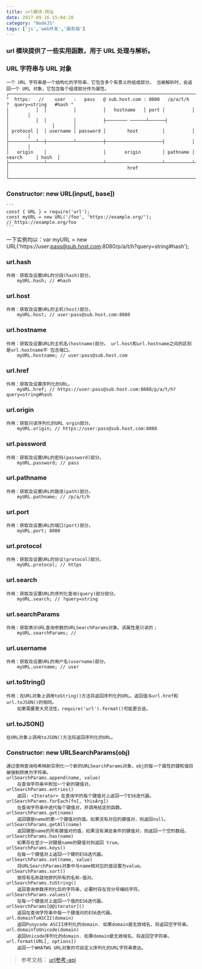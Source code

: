 ```yaml
---
title: url模块-网址
date: 2017-09-16 15:04:28
category: "NodeJS"
tags: ['js','web开发','服务端']
---
```

###	url 模块提供了一些实用函数，用于 URL 处理与解析。
###	URL 字符串与 URL 对象
	一个 URL 字符串是一个结构化的字符串，它包含多个有意义的组成部分。 当被解析时，会返回一个 URL 对象，它包含每个组成部分作为属性。
	┌─────────────────────────────────────────────────────────────────────────────────────────────┐
	"  https:   //    user   :   pass   @ sub.host.com : 8080   /p/a/t/h  ?  query=string   #hash "
	│          │  │          │          │   hostname   │ port │          │                │       │
	│          │  │          │          ├──────── ──────┴──────┤          │                │       │
	│ protocol │  │ username │ password │        host         │          │                │       │
	├──────────┴──┼──────────┴──────────┼─────────────────────┤          │                │       │
	│   origin    │                     │       origin        │ pathname │     search     │ hash  │
	├─────────────┴─────────────────────┴─────────────────────┴──────────┴────────────────┴───────┤
	│                                            href                                             │
	└─────────────────────────────────────────────────────────────────────────────────────────────┘
###	Constructor: new URL(input[, base])
	```
	const { URL } = require('url');
	const myURL = new URL('/foo', 'https://example.org/');
	// https://example.org/foo
	```
一下实例均以：var myURL = new URL('https://user:pass@sub.host.com:8080/p/a/t/h?query=string#hash');
###	url.hash
	作用：获取及设置URL的分段(hash)部分。
		myURL.hash; // #hash
###	url.host
	作用：获取及设置URL的主机(host)部分。
		myURL.host; // user:pass@sub.host.com:8080
###	url.hostname
	作用：获取及设置URL的主机名(hostname)部分。 url.host和url.hostname之间的区别是url.hostname不 包含端口。
		myURL.hostname; // user:pass@sub.host.com
###	url.href
	作用：获取及设置序列化的URL。
		myURL.href; // https://user:pass@sub.host.com:8080/p/a/t/h?query=string#hash
###	url.origin
	作用：获取只读序列化的URL orgin部分。
		myURL.origin; // https://user:pass@sub.host.com:8080
###	url.password
	作用：获取及设置URL的密码(password)部分。
		myURL.password; // pass
###	url.pathname
	作用：获取及设置URL的路径(path)部分。
		myURL.pathname; // /p/a/t/h
###	url.port
	作用：获取及设置URL的端口(port)部分。
		myURL.port; 8080
###	url.protocol
	作用：获取及设置URL的协议(protocol)部分。
		myURL.protocol; // https
###	url.search
	作用：获取及设置URL的序列化查询(query)部分部分。
		myURL.search; // ?query=string
###	url.searchParams
	作用：获取表示URL查询参数的URLSearchParams对象。该属性是只读的；
		myURL.searchParams; // 
###	url.username	
	作用：获取及设置URL的用户名(username)部分。
		myURL.username; // user
###	url.toString()
	作用：在URL对象上调用toString()方法将返回序列化的URL。返回值与url.href和url.toJSON()的相同。
		如果需要更大灵活性，require('url').format()可能更合适。
###	url.toJSON()
	在URL对象上调用toJSON()方法将返回序列化的URL。
###	Constructor: new URLSearchParams(obj)
	通过使用查询哈希映射实例化一个新的URLSearchParams对象，obj的每一个属性的键和值将被强制转换为字符串。
	urlSearchParams.append(name, value)
		在查询字符串中附加一个新的键值对。
	urlSearchParams.entries()
		返回: <Iterator> 在查询中的每个键值对上返回一个ES6迭代器。
	urlSearchParams.forEach(fn[, thisArg])
		在查询字符串中迭代每个键值对，并调用给定的函数。
	urlSearchParams.get(name)
		返回键是name的第一个键值对的值。如果没有对应的键值对，则返回null。
	urlSearchParams.getAll(name)
		返回键是name的所有键值对的值，如果没有满足条件的键值对，则返回一个空的数组。
	urlSearchParams.has(name)
		如果存在至少一对键是name的键值对则返回 true。
	urlSearchParams.keys()
		在每一个键值对上返回一个键的ES6迭代器。
	urlSearchParams.set(name, value)
		将URLSearchParams对象中与name相对应的值设置为value。
	urlSearchParams.sort()	
		按现有名称就地排列所有的名称-值对。	
	urlSearchParams.toString()	
		返回查询参数序列化后的字符串，必要时存在百分号编码字符。
	urlSearchParams.values()
		在每一个键值对上返回一个值的ES6迭代器。
	urlSearchParams[@@iterator]()	
		返回在查询字符串中每一个键值对的ES6迭代器。
	url.domainToASCII(domain)	
		返回Punycode ASCII序列化的domain. 如果domain是无效域名，将返回空字符串。
	url.domainToUnicode(domain)	
		返回Unicode序列化的domain. 如果domain是无效域名，将返回空字符串。
	url.format(URL[, options])	
		返回一个WHATWG URL对象的可自定义序列化的URL字符串表达。
>	参考文档：
	[url参考-api](http://nodejs.cn/api/url.html)